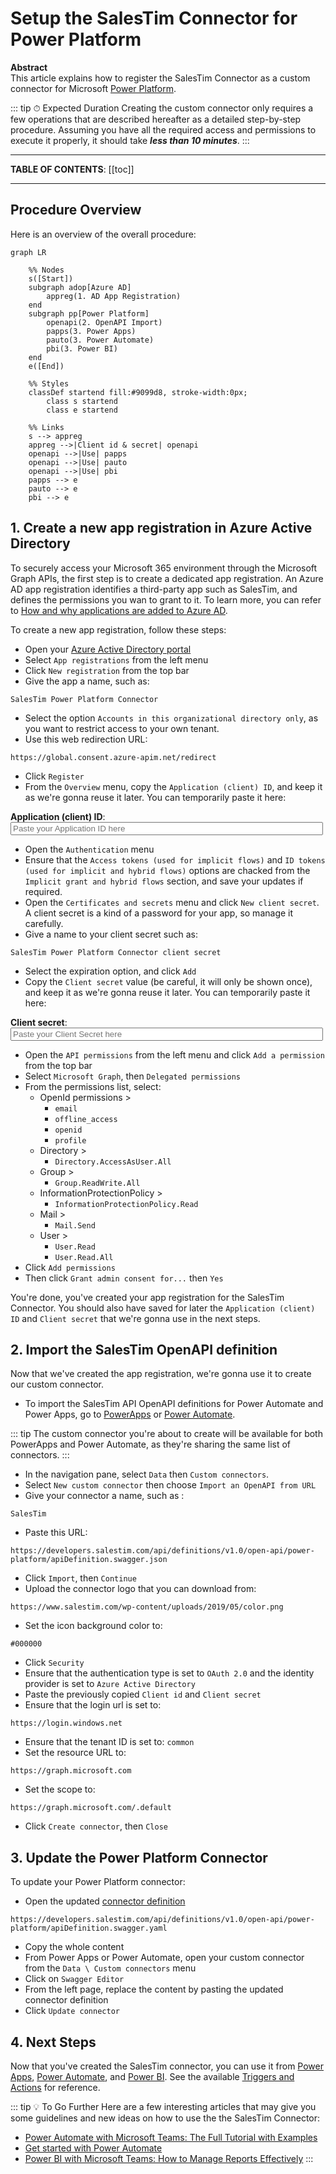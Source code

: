 # Setup the SalesTim Connector for Power Platform

**Abstract**  
This article explains how to register the SalesTim Connector as a custom connector for Microsoft [Power Platform](https://powerplatform.microsoft.com).

::: tip ⏱ Expected Duration
Creating the custom connector only requires a few operations that are described hereafter as a detailed step-by-step procedure. Assuming you have all the required access and permissions to execute it properly, it should take ***less than 10 minutes***.
:::

---

**TABLE OF CONTENTS**:
[[toc]]

---

## Procedure Overview
Here is an overview of the overall procedure:

```mermaid
graph LR

    %% Nodes
    s([Start])
    subgraph adop[Azure AD]
        appreg(1. AD App Registration)
    end
    subgraph pp[Power Platform]
        openapi(2. OpenAPI Import)
        papps(3. Power Apps)
        pauto(3. Power Automate)
        pbi(3. Power BI)
    end
    e([End])

    %% Styles
    classDef startend fill:#9099d8, stroke-width:0px;
        class s startend
        class e startend

    %% Links
    s --> appreg
    appreg -->|Client id & secret| openapi
    openapi -->|Use| papps
    openapi -->|Use| pauto
    openapi -->|Use| pbi
    papps --> e
    pauto --> e
    pbi --> e
```

## 1. Create a new app registration in Azure Active Directory
To securely access your Microsoft 365 environment through the Microsoft Graph APIs, the first step is to create a dedicated app registration. An Azure AD app registration identifies a third-party app such as SalesTim, and defines the permissions you wan to grant to it. To learn more, you can refer to [How and why applications are added to Azure AD](https://docs.microsoft.com/en-us/azure/active-directory/develop/active-directory-how-applications-are-added).

To create a new app registration, follow these steps:
- Open your [Azure Active Directory portal](https://portal.azure.com/#blade/Microsoft_AAD_IAM/ActiveDirectoryMenuBlade/Overview)
- Select `App registrations` from the left menu
- Click `New registration` from the top bar
- Give the app a name, such as:
```
SalesTim Power Platform Connector
```
- Select the option `Accounts in this organizational directory only`, as you want to restrict access to your own tenant.
- Use this web redirection URL:
```
https://global.consent.azure-apim.net/redirect
```
- Click `Register`
- From the `Overview` menu, copy the `Application (client) ID`, and keep it as we're gonna reuse it later. You can temporarily paste it here:

**Application (client) ID**:  
<input type="text" id="clientIdInput" style="width: 500px;" placeholder="Paste your Application ID here"></input>

- Open the `Authentication` menu
- Ensure that the `Access tokens (used for implicit flows)` and `ID tokens (used for implicit and hybrid flows)` options are chacked from the `Implicit grant and hybrid flows` section, and save your updates if required.
- Open the `Certificates and secrets` menu and click `New client secret`. A client secret is a kind of a password for your app, so manage it carefully.
- Give a name to your client secret such as:
```
SalesTim Power Platform Connector client secret
```
- Select the expiration option, and click `Add`
- Copy the `Client secret` value (be careful, it will only be shown once), and keep it as we're gonna reuse it later. You can temporarily paste it here:

**Client secret**:  
<input type="text" style="width: 500px;" placeholder="Paste your Client Secret here"></input>

- Open the `API permissions` from the left menu and click `Add a permission` from the top bar
- Select `Microsoft Graph`, then `Delegated permissions`
- From the permissions list, select:
    - OpenId permissions >
        - `email`
        - `offline_access`
        - `openid`
        - `profile`
    - Directory >
        - `Directory.AccessAsUser.All`
    - Group >
        - `Group.ReadWrite.All`
    - InformationProtectionPolicy >
        - `InformationProtectionPolicy.Read`
    - Mail >
        - `Mail.Send`
    - User >
        - `User.Read`
        - `User.Read.All`
- Click `Add permissions`
- Then click `Grant admin consent for...` then `Yes`

You're done, you've created your app registration for the SalesTim Connector. You should also have saved for later the `Application (client) ID` and `Client secret` that we're gonna use in the next steps.

## 2. Import the SalesTim OpenAPI definition
Now that we've created the app registration, we're gonna use it to create our custom connector.

- To import the SalesTim API OpenAPI definitions for Power Automate and Power Apps, go to [PowerApps](https://powerapps.com) or [Power Automate](https://flow.microsoft.com).

::: tip
The custom connector you're about to create will be available for both PowerApps and Power Automate, as they're sharing the same list of connectors.
:::

- In the navigation pane, select `Data` then `Custom connectors`.
- Select `New custom connector` then choose `Import an OpenAPI from URL`
- Give your connector a name, such as :
```
SalesTim
```
- Paste this URL:
```
https://developers.salestim.com/api/definitions/v1.0/open-api/power-platform/apiDefinition.swagger.json
```
- Click `Import`, then `Continue`
- Upload the connector logo that you can download from:
```
https://www.salestim.com/wp-content/uploads/2019/05/color.png
```
- Set the icon background color to:
```
#000000
```
- Click `Security`
- Ensure that the authentication type is set to `OAuth 2.0` and the identity provider is set to `Azure Active Directory`
- Paste the previously copied `Client id` and `Client secret`
- Ensure that the login url is set to:
```
https://login.windows.net
```
- Ensure that the tenant ID is set to:
```common```
- Set the resource URL to:
```
https://graph.microsoft.com
```
- Set the scope to:
```
https://graph.microsoft.com/.default
```
- Click `Create connector`, then `Close`

## 3. Update the Power Platform Connector
To update your Power Platform connector:
- Open the updated <a target="_blank" href="https://developers.salestim.com/api/definitions/v1.0/open-api/power-platform/apiDefinition.swagger.yaml">connector definition</a>
```
https://developers.salestim.com/api/definitions/v1.0/open-api/power-platform/apiDefinition.swagger.yaml
```
- Copy the whole content
- From Power Apps or Power Automate, open your custom connector from the `Data \ Custom connectors` menu
- Click on `Swagger Editor`
- From the left page, replace the content by pasting the updated connector definition
- Click `Update connector`

## 4. Next Steps
Now that you've created the SalesTim connector, you can use it from [Power Apps](https://powerapps.com), [Power Automate](https://flow.microsoft.com), and [Power BI](https://powerbi.microsoft.com). See the available [Triggers and Actions](/connectors/connectors-actions) for reference.

::: tip 💡 To Go Further
Here are a few interesting articles that may give you some guidelines and new ideas on how to use the the SalesTim Connector:
- [Power Automate with Microsoft Teams: The Full Tutorial with Examples](https://www.salestim.com/power-automate-with-microsoft-teams-the-full-tutorial-with-examples/)
- [Get started with Power Automate](https://docs.microsoft.com/en-us/power-automate/getting-started)
- [Power BI with Microsoft Teams: How to Manage Reports Effectively](https://www.salestim.com/power-bi-with-microsoft-teams-how-to-manage-reports-effectively/)
:::

<Classification label="public" />
